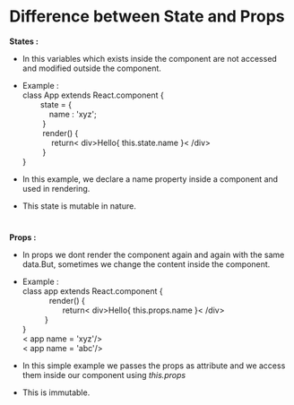 # Difference between State and Props

**States :**

* In this variables which exists inside the component are not accessed and modified outside the component.
* Example :
    \
    class App extends React.component {
    \
    &nbsp;&nbsp;&nbsp;&nbsp;&nbsp;&nbsp;&nbsp;
        state = {
    \
    &nbsp;&nbsp;&nbsp;&nbsp;&nbsp;&nbsp;&nbsp;&nbsp;&nbsp;&nbsp;&nbsp;
            name : 'xyz';
    \
    &nbsp;&nbsp;&nbsp;&nbsp;&nbsp;&nbsp;&nbsp;&nbsp;
        }
    \
    &nbsp;&nbsp;&nbsp;&nbsp;&nbsp;&nbsp;&nbsp;&nbsp;
        render() {
    \
    &nbsp;&nbsp;&nbsp;&nbsp;&nbsp;&nbsp;&nbsp;&nbsp;&nbsp;&nbsp;&nbsp;&nbsp;
            return< div>Hello{ this.state.name }< /div>
    \
    &nbsp;&nbsp;&nbsp;&nbsp;&nbsp;&nbsp;&nbsp;&nbsp;
        }
    \
    } 

* In this example, we declare a name property inside a component and used in rendering.
* This state is mutable in nature.
# 
**Props :**

* In props we dont render the component again and again with the same data.But, sometimes we change the content inside the component.
* Example :
    \
    class app extends React.component {
    \
    &nbsp;&nbsp;&nbsp;&nbsp;&nbsp;&nbsp;&nbsp;&nbsp;&nbsp;&nbsp;&nbsp;
        render() {
    \
    &nbsp;&nbsp;&nbsp;&nbsp;&nbsp;&nbsp;&nbsp;&nbsp;&nbsp;&nbsp;&nbsp;&nbsp;&nbsp;&nbsp;&nbsp;&nbsp;&nbsp;
        return< div>Hello{ this.props.name }< /div>
    \
    &nbsp;&nbsp;&nbsp;&nbsp;&nbsp;&nbsp;&nbsp;&nbsp;&nbsp;
        }
    \
    }
    \
    < app name = 'xyz'/>
    \
    < app name = 'abc'/> 

* In this simple example we passes the props as attribute and we access them inside our component using *this.props* 
* This is immutable.